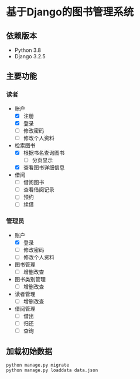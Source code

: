 # 基于Django的图书管理系统

## 依赖版本
* Python 3.8
* Django 3.2.5

## 主要功能
### 读者
* 账户
    * [x] 注册
    * [x] 登录
    * [ ] 修改密码
    * [ ] 修改个人资料
* 检索图书
    * [x] 根据书名查询图书
        * [ ] 分页显示
    * [x] 查看图书详细信息
* 借阅
    * [ ] 借阅图书
    * [ ] 查看借阅记录
    * [ ] 预约
    * [ ] 续借

### 管理员
* 账户
    * [x] 登录
    * [ ] 修改密码
    * [ ] 修改个人资料
* 图书管理
    * [ ] 增删改查
* 图书类别管理
    * [ ] 增删改查
* 读者管理
    * [ ] 增删改查
* 借阅管理
    * [ ] 借出
    * [ ] 归还
    * [ ] 查询

## 加载初始数据
```shell
python manage.py migrate
python manage.py loaddata data.json
```
